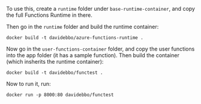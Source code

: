 
To use this, create a `runtime` folder under `base-runtime-container`, and copy the full Functions Runtime in there.

Then go in the `runtime` folder and build the runtime container:

    docker build -t davidebbo/azure-functions-runtime .

Now go in the `user-functions-container` folder, and copy the user functions into the app folder (it has a sample function). Then build the container (which insherits the runtime container):

    docker build -t davidebbo/functest .
    
Now to run it, run:

    docker run -p 8000:80 davidebbo/functest
